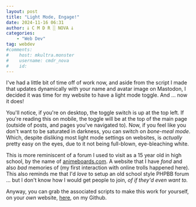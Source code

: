 ```yaml
---
layout: post
title: "Light Mode, Engage!"
date: 2024-11-16 06:31
author: 𐕣 C M D R ░ NOVA 𐕣
categories:
    - "Web Dev"
tag: webdev
#comments:
#    host: mkultra.monster
#    username: cmdr_nova
#    id: 
---
```

I've had a little bit of time off of work now, and aside from the script I made that updates dynamically with your name and avatar image on Mastodon, I decided it was time for my website to have a light mode toggle. And ... now it does!

You'll notice, if you're on desktop, the toggle switch is up at the top left. If you're reading this on mobile, the toggle will be at the top of the main page (outside of posts, and pages you've navigated to). Now, if you feel like you don't want to be saturated in darkness, you can switch on *bone-meal mode*. Which, despite disliking most light mode settings on websites, is *actually* pretty easy on the eyes, due to it not being full-blown, eye-bleaching white.

This is more reminiscent of a forum I used to visit as a 15 year old in high school, by the name of <a href="https://web.archive.org/web/20020324043350/http://animeboards.com/" target="_blank">animeboards.com</a>. A website that I have *fond* and also *bad* memories of (my first interaction with online trolls happened here). This also reminds me that I'd *love* to setup an old school style PHPBB forum ... but I don't know how I would get people to join, *of if they'd even want to.*

Anyway, you can grab the associated scripts to make this work for yourself, on your *own* website, <a href="https://github.com/cmdr-nova/light_mode_toggle" target="_blank">here</a>, on my Github.